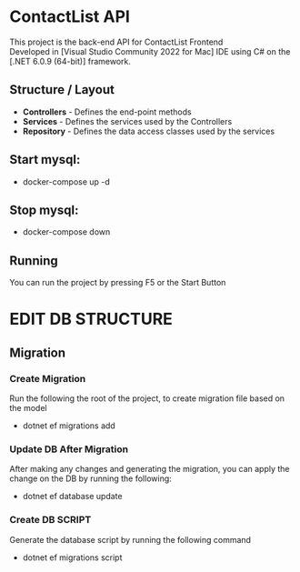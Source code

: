 # ContactList API

This project is the back-end API for ContactList Frontend  
Developed in [Visual Studio Community 2022 for Mac] IDE using C# on the [.NET 6.0.9 (64-bit)] framework.

## Structure / Layout

* __Controllers__ - Defines the end-point methods
* __Services__ - Defines the services used by the Controllers
* __Repository__ - Defines the data access classes used by the services

## Start mysql:
* docker-compose up -d

## Stop mysql:
* docker-compose down

## Running

You can run the project by pressing F5 or the Start Button




# EDIT DB STRUCTURE

## Migration

### Create Migration

Run the following the root of the project, to create migration file based on the model

* dotnet ef migrations add <NAME OF THE MIGRATION> 

### Update DB After Migration

After making any changes and generating the migration, you can apply the change on the DB by running the following:

* dotnet ef database update

### Create DB SCRIPT

Generate the database script by running the following command

* dotnet ef migrations script